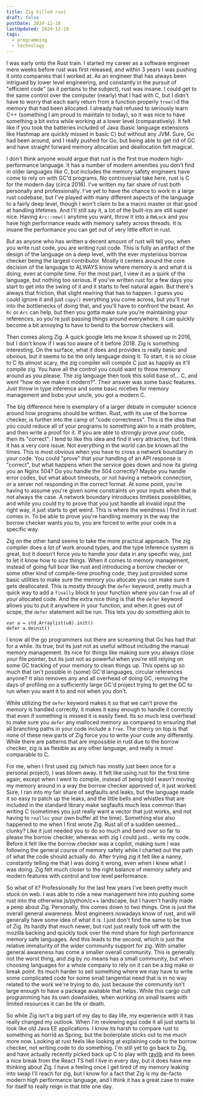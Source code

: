 ```yaml
---
title: Zig killed rust
draft: false
postDate: 2024-12-10
lastUpdated: 2024-12-10
tags:
  - programming
  - technology
---
```

I was early onto the Rust train. I started my career as a software engineer mere weeks before rust was first released, and within 3 years I was pushing it onto companies that I worked at. As an engineer that has always been intrigued by lower level engineering, and constantly in the pursuit of "efficient code" (as it pertains to the subject), rust was insane. I could get to the same control over the computer (nearly) that I had with C, but I didn't have to worry that each early return from a function properly `free()`d the memory that had been allocated. I already had refused to seriously learn C++ (something I am proud to maintain to today), so it was nice to have something a bit extra while working at a lower level (comparatively). It felt like if you took the batteries included of Java (basic language extensions like Hashmap are quickly missed in basic C) but without any JVM. Sure, Go had been around, and I really pushed for Go, but being able to get rid of GC and have straight forward memory allocation and deallocation felt magical. 

I don't think anyone would argue that rust is the first true modern high-performance language. It has a number of modern amenities you don't find in older languages like C, but includes the memory safety engineers have come to rely on with GC'd programs. No controversial take here, rust is C for the modern day (circa 2016). I've written my fair share of rust both personally and professionally. I've yet to have the chance to work in a large rust codebase, but I've played with many different aspects of the language to a fairly deep level, though I won't claim to be a macro master or that good at handling lifetimes. And I'll still say it, a lot of the built-ins are still super nice. Having `Arc::new()` anytime you want, throw it into a `RWLock` and you have high performance reads with memory safety across threads. It is insane the performance you can get out of very little effort in rust. 

But as anyone who has written a decent amount of rust will tell you, when you write rust code, you are writing rust code. This is fully an artifact of the design of the language on a deep level, with the ever mysterious borrow checker being the largest contributor. Mostly it centers around the core decision of the language to ALWAYS know where memory is and what it is doing, even at compile time. For the most part, I view it as a quirk of the language, but nothing too serious. If you've written rust for a few days you start to get into the swing of it and it starts to feel natural again. But there's always that friction, that slight rewiring that has to happen. I guess you could ignore it and just `copy()` everything you come across, but you'll run into the bottlenecks of doing that, and you'll have to confront the beast. An `Rc` or `Arc` can help, but then you gotta make sure you're maintaining your references, so you're just passing things around everywhere. It can quickly become a bit annoying to have to bend to the borrow checkers will.

Then comes along Zig. A quick google lets me know it showed up in 2016, but I don't know if I was too aware of it before 2018. Zig is something interesting. On the surface, what it does and provides is really basic and obvious, but it seems to be the only language doing it. To start, it is so close to C its almost scary, the zig compiler will compile C just as happily as it'll compile zig. You have all the control you could want to throw memory around as you please. The zig language then took this solid base of... C, and went "how do we make it modern?". Their answer was some basic features. Just throw in type inference and some basic niceties for memory management and bobs your uncle, you got a modern C. 

The big difference here is exemplary of a larger debate in computer science around how programs should be written. Rust, with its use of the borrow checker, is further into the camp of "code correctness". This is the idea that you could reduce all of your programs to something akin to a math problem, and then write a proof for it. If you are able to strongly prove your code, then its "correct". I tend to like this idea and find it very attractive, but I think it has a very core issue. Not everything in the world can be known all the times. This is most obvious when you have to cross a network boundary in your code. You could "prove" that your handling of an API response is "correct", but what happens when the service goes down and now its giving you an Nginx 504? Do you handle the 504 correctly? Maybe you handle error codes, but what about timeouts, or not having a network connection, or a server not responding in the correct format. At some point, you're having to assume you're given some constraints on your inputs when that is not always the case. A network boundary introduces limitless possibilities, and while you could try to prove that you just handle all invalid input the right way, it just starts to get weird. This is where the weirdness I find in rust comes in. To be able to prove you're handling memory in the way the borrow checker wants you to, you are forced to write your code in a specific way. 

Zig on the other hand seems to take the more practical approach. The zig compiler does a lot of work around types, and the type inference system is great, but it doesn't force you to handle your data in any specific way, just to let it know how to size things. When it comes to memory management, instead of going full boar like rust and introducing a borrow checker or some other kind of compile-time proofing code, they just provided some basic utilities to make sure the memory you allocate you can make sure it gets deallocated. This is mostly through the `defer` keyword, pretty much a quick way to add a `finally` block to your function where you can `free` all of your allocated code. And the extra nice thing is that the `defer` keyword allows you to put it anywhere in your function, and when it goes out of scope, the `defer` statement will be run. This lets you do something akin to 

```zig
var a = std.Arraylist(u8).init()
defer a.deinit()
```

I know all the go programmers out there are screaming that Go has had that for a while. Its true, but its just not as useful without including the manual memory management. Its nice for things like making sure you always close your file pointer, but its just not as powerful when you're still relying on some GC tracking of your memory to clean things up. This opens up so much that isn't possible in (some) GC'd languages, circular references anyone? It also removes any and all overhead of doing GC, removing the days of profiling on a sufficiently large GC'd project trying to get the GC to run when you want it to and not when you don't. 

While utilizing the `defer` keyword makes it so that we can't prove the memory is handled correctly, it makes it easy enough to handle it correctly that even if something is missed it is easily fixed. Its so much less overhead to make sure you `defer` any malloced memory as compared to ensuring that all branching paths in your code include a `free`. The cherry on top is that none of these new parts of Zig force you to write your code any differently. While there are patterns that are impossible in rust due to the borrow checker, zig is as flexible as any other language, and really is most comparable to C.

For me, when I first used zig (which has mostly just been once for a personal project), I was blown away. It felt like using rust for the first time again, except when I went to compile, instead of being told I wasn't moving my memory around in a way the borrow checker approved of, it just worked. Sure, I ran into my fair share of segfaults and leaks, but the language made it so easy to patch up the leaks, and the little bells and whistles that are included in the standard library make segfaults much less common than writing C (sometimes you just really want a vector that just works, and not having to `realloc` your own buffer all the time). Something else also happened to me when I first wrote Zig. Rust all of a sudden seemed... clunky? Like it just needed you to do so much and bend over so far to please the borrow checker, whereas with zig I could just... write my code. Before it felt like the borrow checker was a copilot, making sure I was following the general course of memory safety while I charted out the path of what the code should actually do. After trying zig it felt like a nanny, constantly telling me that I was doing it wrong, even when I knew what I was doing. Zig felt much closer to the right balance of memory safety and modern features with control and low level performance.

So what of it? Professionally for the last few years I've been pretty much stuck on web. I was able to ride a new management hire into pushing some rust into the otherwise js/python/c++ landscape, but I haven't hardly made a peep about Zig. Personally, this comes down to two things. One is just the overall general awareness. Most engineers nowadays know of rust, and will generally have some idea of what it is. I just don't find the same to be true of Zig. Its hardly that much newer, but rust just really took off with the mozilla backing and quickly took over the mind share for high performance memory safe languages. And this leads to the second, which is just the relative immaturity of the wider community support for zig. With smaller general awareness has come a smaller overall community. This is generally not the worst thing, and zig by no means has a small community, but when choosing languages for a whole company to rely on it can be a big make or break point. Its much harder to sell something where we may have to write some complicated code for some small tangential need that is in no way related to the work we're trying to do, just because the community isn't large enough to have a package available that helps. While this cargo cult programming has its own downsides, when working on small teams with limited resources it can be life or death. 

So while Zig isn't a big part of my day to day life, my experience with it has really changed my outlook. When I'm reviewing egui code it all just starts to look like old Java EE applications. I know its harsh to compare rust to something as horrid as Spring, but the boilerplate sticks out to me much more now. Looking at rust feels like looking at explaining code to the borrow checker, not writing code to do something. I'm still yet to go back to Zig, and have actually recently picked back up C to play with [raylib](https://www.raylib.com/) and its been a nice break from the React TS hell I live in every day, but it does have me thinking about Zig. I have a feeling once I get tired of my memory leaking into swap I'll reach for zig, but I know for a fact that Zig is my de-facto modern high performance language, and I think it has a great case to make for itself to really reign in that title one day. 